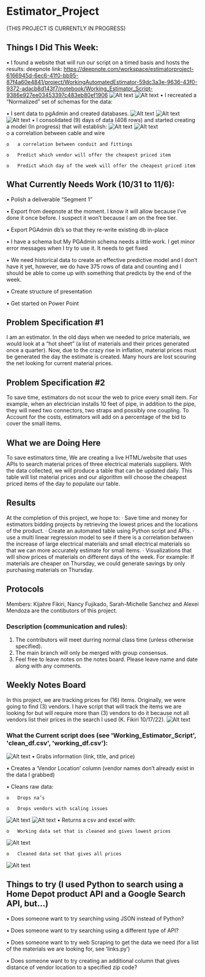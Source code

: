 # Estimator_Project
(THIS PROJECT IS CURRENTLY IN PROGRESS)

## Things I Did This Week:

•	I found a website that will run our script on a timed basis and hosts the results: deepnote link: https://deepnote.com/workspace/estimatorproject-6166945d-6ec6-41f0-bb95-87f4a60e4841/project/WorkingAutomatedEstimator-59dc3a3e-9636-43f0-9372-adacb8d143f7/notebook/Working_Estimator_Script-9386e927ee03453397c483eb80ef1906
![Alt text](https://github.com/thegreatkeej/Estimator_Project/blob/kijahre/images/Picture7.png)
![Alt text](https://github.com/thegreatkeej/Estimator_Project/blob/kijahre/images/Picture8.png)
•	I recreated a “Normalized” set of schemas for the data:

•	I sent data to pgAdmin and created databases.
![Alt text](https://github.com/thegreatkeej/Estimator_Project/blob/kijahre/images/Picture11.png)
![Alt text](https://github.com/thegreatkeej/Estimator_Project/blob/kijahre/images/Picture9.png)
![Alt text](https://github.com/thegreatkeej/Estimator_Project/blob/kijahre/images/Picture10.png)
•	I consolidated (9) days of data (408 rows) and started creating a model (In progress) that will establish: 
![Alt text](https://github.com/thegreatkeej/Estimator_Project/blob/kijahre/images/Picture12.png)
![Alt text](https://github.com/thegreatkeej/Estimator_Project/blob/kijahre/images/Picture13.png)	
	o	a correlation between cable and wire
	
	o	a correlation between conduit and fittings
	
	o	Predict which vendor will offer the cheapest priced item
	
	o	Predict which day of the week will offer the cheapest priced item


## What Currently Needs Work (10/31 to 11/6):

•	Polish a deliverable “Segment 1”

•	Export from deepnote at the moment. I know it will allow because I’ve done it once before. I suspect it won’t because I am on the free tier.

•	Export PGAdmin db’s so that they re-write existing db in-place

•	I have a schema but My PGAdmin schema needs a little work. I get minor error messages when I try to use it. It needs to get fixed

•	We need historical data to create an effective predictive model and I don’t have it yet, however, we do have 375 rows of data and counting and I should be able to come up with something that predicts by the end of the week.
 
•	Create structure of presentation

•	Get started on Power Point

## Problem Specification #1
I am an estimator. In the old days when we needed to price materials, we would look at a “hot sheet” (a list of materials and their prices generated once a quarter). Now, due to the crazy rise in inflation, material prices must be generated the day the estimate is created. Many hours are lost scouring the net looking for current material prices.

## Problem Specification #2
To save time, estimators do not scour the web to price every small item. For example, when an electrician installs 10 feet of pipe, in addition to the pipe, they will need two connectors, two straps and possibly one coupling. To Account for the costs, estimators will add on a percentage of the bid to cover the small items.

## What we are Doing Here
To save estimators time, We are creating a live HTML/website that uses APIs to search material prices of three electrical materials suppliers. With the data collected, we will produce a table that can be updated daily. This table will list material prices and our algorithm will choose the cheapest priced items of the day to populate our table.

## Results
At the completion of this project, we hope to:
·       Save time and money for estimators bidding projects by retrieving the lowest prices and the locations of the product.
·       Create an automated table using Python script and APIs.
·       use a multi linear regression model to see if there is a correlation between the increase of large electrical materials and small electrical materials so that we can more accurately estimate for small items.
·       Visualizations that will show prices of materials on different days of the week. For example: If materials are cheaper on Thursday, we could generate savings by only purchasing materials on Thursday.

## Protocols
Members: Kijahre Fikiri, Nancy Fujikado, Sarah-Michelle Sanchez and Alexei Mendoza are the contibutors of this project.

### Description (communication and rules):
1.	The contributors will meet durring normal class time (unless otherwise specified).
2.	The main branch will only be merged with group consensus.
3. 	Feel free to leave notes on the notes board. Please leave name and date along with any comments.

## Weekly Notes Board
In this project, we are tracking prices for (16) items. Originally, we were going to find (3) vendors. I have script that will track the items we are looking for but will require more than (3) vendors to do it because not all vendors list their prices in the search I used (K. Fikiri 10/17/22).
![Alt text](https://github.com/thegreatkeej/Estimator_Project/blob/main/images/Picture1.png)

### What the Current script does (see 'Working_Estimator_Script', 'clean_df.csv', 'working_df.csv'):

![Alt text](https://github.com/thegreatkeej/Estimator_Project/blob/main/images/Picture2.png)
•	Grabs information (link, title, and price)

•	Creates a ‘Vendor Location’ column (vendor names don’t already exist in the data I grabbed)

•	Cleans raw data:

  	o	Drops na’s

  	o	Drops vendors with scaling issues

![Alt text](https://github.com/thegreatkeej/Estimator_Project/blob/main/images/Picture3.png)
![Alt text](https://github.com/thegreatkeej/Estimator_Project/blob/main/images/Picture4.png)
•	Returns a csv and excel with:	

	o	Working data set that is cleaned and gives lowest prices

![Alt text](https://github.com/thegreatkeej/Estimator_Project/blob/main/images/Picture5.png)

	o	Cleaned data set that gives all prices
![Alt text](https://github.com/thegreatkeej/Estimator_Project/blob/main/images/Picture6.png)

## Things to try (I used Python to search using a Home Depot product API and a Google Search API, but...)

•	Does someone want to try searching using JSON instead of Python?

•	Does someone want to try searching using a different type of API?

•	Does someone want to try web Scraping to get the data we need (for a list of the materials we are looking for, see ‘links.py’)

•	Does someone want to try creating an additional column that gives distance of vendor location to a specified zip code?
